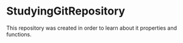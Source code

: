 # StudyingGitRepository
This repository was created in order to learn about it properties  and functions. 
